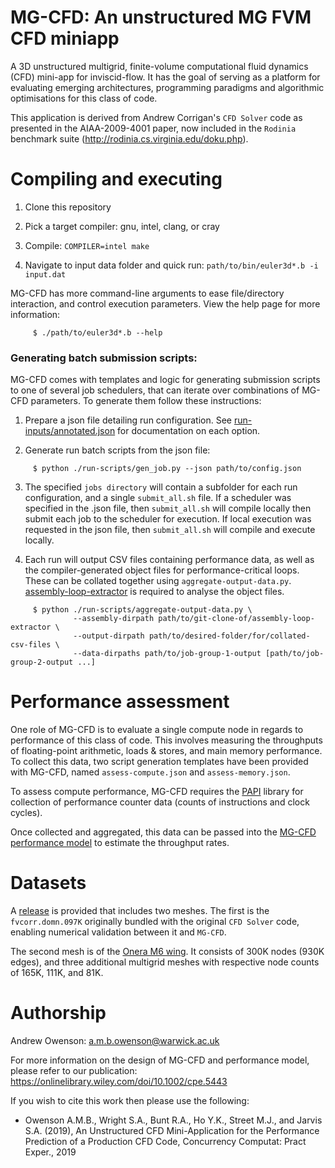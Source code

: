 MG-CFD: An unstructured MG FVM CFD miniapp
==========================================

A 3D unstructured multigrid, finite-volume computational fluid dynamics (CFD) mini-app for inviscid-flow. 
It has the goal of serving as a platform for evaluating emerging architectures, programming paradigms and algorithmic optimisations for this class of code. 

This application is derived from Andrew Corrigan's `CFD Solver` code as presented in the AIAA-2009-4001 paper, now included in the `Rodinia` benchmark suite (http://rodinia.cs.virginia.edu/doku.php).

Compiling and executing
==========================================

1) Clone this repository

2) Pick a target compiler: gnu, intel, clang, or cray

3) Compile: `COMPILER=intel make`

4) Navigate to input data folder and quick run: `path/to/bin/euler3d*.b -i input.dat`

MG-CFD has more command-line arguments to ease file/directory interaction, and control execution parameters. View the help page for more information:

```Shell
     $ ./path/to/euler3d*.b --help
```

### Generating batch submission scripts:

MG-CFD comes with templates and logic for generating submission scripts to one of several job schedulers, that can iterate over combinations of MG-CFD parameters. To generate them follow these instructions:

1) Prepare a json file detailing run configuration. See [run-inputs/annotated.json](https://github.com/warwick-hpsc/MG-CFD-app-plain/blob/master/run-inputs/annotated.json) for documentation on each option. 

2) Generate run batch scripts from the json file:

```Shell
     $ python ./run-scripts/gen_job.py --json path/to/config.json
```
     
3) The specified `jobs directory` will contain a subfolder for each run configuration, and a single `submit_all.sh` file. If a scheduler was specified in the .json file, then `submit_all.sh` will compile locally then submit each job to the scheduler for execution. If local execution was requested in the json file, then `submit_all.sh` will compile and execute locally. 

4) Each run will output CSV files containing performance data, as well as the compiler-generated object files for performance-critical loops. These can be collated together using `aggregate-output-data.py`. [assembly-loop-extractor](https://github.com/warwick-hpsc/assembly-loop-extractor) is required to analyse the object files.

```Shell
     $ python ./run-scripts/aggregate-output-data.py \
              --assembly-dirpath path/to/git-clone-of/assembly-loop-extractor \
              --output-dirpath path/to/desired-folder/for/collated-csv-files \
              --data-dirpaths path/to/job-group-1-output [path/to/job-group-2-output ...]
```

Performance assessment
==========================================

One role of MG-CFD is to evaluate a single compute node in regards to performance of this class of code. This involves measuring the throughputs of floating-point arithmetic, loads & stores, and main memory performance. To collect this data, two script generation templates have been provided with MG-CFD, named `assess-compute.json` and `assess-memory.json`. 

To assess compute performance, MG-CFD requires the [PAPI](https://icl.utk.edu/papi) library for collection of performance counter data (counts of instructions and clock cycles).

Once collected and aggregated, this data can be passed into the [MG-CFD performance model](https://github.com/warwick-hpsc/MG-CFD-performance-model) to estimate the throughput rates.

Datasets
==========================================

A [release](https://github.com/warwick-hpsc/MG-CFD-app-plain/releases) is provided that includes two meshes. The first is the `fvcorr.domn.097K` originally bundled with the original `CFD Solver` code, enabling numerical validation between it and `MG-CFD`. 

The second mesh is of the [Onera M6 wing](https://www.grc.nasa.gov/WWW/wind/valid/m6wing/m6wing.html). It consists of 300K nodes (930K edges), and three additional multigrid meshes with respective node counts of 165K, 111K, and 81K.

Authorship
==========================================

Andrew Owenson: a.m.b.owenson@warwick.ac.uk

For more information on the design of MG-CFD and performance model, please refer to our publication: https://onlinelibrary.wiley.com/doi/10.1002/cpe.5443

If you wish to cite this work then please use the following:

* Owenson A.M.B., Wright S.A., Bunt R.A., Ho Y.K., Street M.J., and Jarvis S.A. (2019), An Unstructured CFD Mini-Application for the Performance Prediction of a Production CFD Code, Concurrency Computat: Pract Exper., 2019

